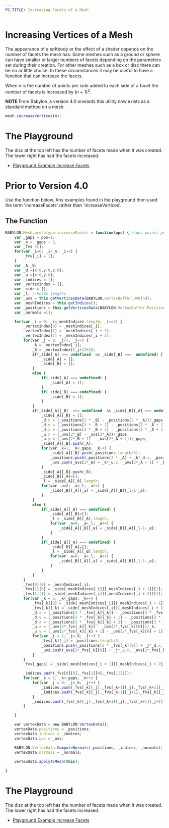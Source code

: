 ```yaml
---
PG_TITLE: Increasing Facets of a Mesh
---
```


# Increasing Vertices of a Mesh

The appearance of a softbody or the effect of a shader depends on the number of facets the mesh has. Some meshes 
such as a ground or sphere can have smaller or larger numbers of facets depending on the parameters set during their 
creation. For other meshes such as a box or disc there can be no or little choice. In these circumstances it may 
be useful to have a function that can increase the facets.

When n is the number of points per side added to each side of a facet the number of facets is increased by (n + 1)<sup>2</sup>.

**NOTE** From Babylon.js version 4.0 onwards this utility now exists as a standard method on a mesh.

```javascript
mesh.increaseVertices(n);
```

# The Playground

The disc at the top left has the number of facets made when it was created. The lower right has had the facets increased.

* [Playground Example Increase Facets](https://www.babylonjs-playground.com/#5ITGBA#1)

# Prior to Version 4.0

Use the function below. Any examples found in the playground then used the term 'increaseFacets' rather than 'increaseVertices'.

## The Function

```javascript
BABYLON.Mesh.prototype.increaseFacets = function(pps) { //pps points per side        
    var _gaps = pps+1;
    var _n = _gaps + 1;
    var _fvs =[];
    for(var _i=0; _i<_n; _i++) {
        _fvs[_i] = [];
    }    
    var _A,_B;
    var _d ={x:0,y:0,z:0};
    var _u ={x:0,y:0};
    var _indices = [];
    var _vertexIndex = [];
    var _side = [];
	var _l; //holds lengths
    var _uvs = this.getVerticesData(BABYLON.VertexBuffer.UVKind);
    var _meshIndices = this.getIndices();
    var _positions = this.getVerticesData(BABYLON.VertexBuffer.PositionKind);    
    var _normals =[];    

    for(var _i = 0; _i<_meshIndices.length; _i+=3) {
        _vertexIndex[0] = _meshIndices[_i];
        _vertexIndex[1] = _meshIndices[_i + 1];
        _vertexIndex[2] = _meshIndices[_i + 2];        
        for(var _j = 0; _j<3; _j++) {
            _A = _vertexIndex[_j];
            _B = _vertexIndex[(_j+1)%3];        
            if(_side[_A] === undefined  && _side[_B] ===  undefined) {            
                _side[_A] = [];
                _side[_B] = [];            
            }
            else {
                if(_side[_A] === undefined) {                    
                    _side[_A] = [];
                }
                if(_side[_B] === undefined) {                    
                    _side[_B] = [];                                
                }
            }
            if(_side[_A][_B]  === undefined  && _side[_B][_A] === undefined) {            
                _side[_A][_B] = [];
                _d.x = (_positions[3 * _B] - _positions[3 * _A])/_gaps;
                _d.y = (_positions[3 * _B + 1] - _positions[3 * _A + 1])/_gaps;
                _d.z = (_positions[3 * _B + 2] - _positions[3 * _A + 2])/_gaps;
                _u.x = (_uvs[2*_B] - _uvs[2*_A])/_gaps;
                _u.y = (_uvs[2*_B + 1] - _uvs[2*_A + 1])/_gaps;
                _side[_A][_B].push(_A);                
                for(var _k=1; _k<_gaps; _k++) {                
                    _side[_A][_B].push(_positions.length/3);                
                    _positions.push(_positions[3 * _A] + _k*_d.x, _positions[3 * _A + 1] + _k*_d.y, _positions[3 * _A + 2] + _k*_d.z);
                    _uvs.push(_uvs[2*_A] + _k*_u.x, _uvs[2*_A + 1] + _k*_u.y);
                }                
                _side[_A][_B].push(_B);
                _side[_B][_A]=[];
                _l = _side[_A][_B].length;
                for(var _a=0; _a<_l; _a++) {
                    _side[_B][_A][_a] = _side[_A][_B][_l-1-_a];
                }
            }
            else {
                if(_side[_A][_B] === undefined) {            
                    _side[_A][_B]=[];
                    _l = _side[_B][_A].length;
                    for(var _a=0; _a<_l; _a++) {
                        _side[_A][_B][_a] = _side[_B][_A][_l-1-_a];
                    }
                }
                if(_side[_B][_A] === undefined) {            
                    _side[_B][_A]=[];                
                    _l = _side[_A][_B].length;
                    for(var _a=0; _a<_l; _a++) {
                        _side[_B][_A][_a] = _side[_A][_B][_l-1-_a];
                    }
                }
            }                    
        }    
        _fvs[0][0] = _meshIndices[_i];
        _fvs[1][0] = _side[_meshIndices[_i]][_meshIndices[_i + 1]][1];
        _fvs[1][1] = _side[_meshIndices[_i]][_meshIndices[_i + 2]][1];        
        for(var _k = 2; _k<_gaps; _k++) {
            _fvs[_k][0] = _side[_meshIndices[_i]][_meshIndices[_i + 1]][_k];
            _fvs[_k][_k] = _side[_meshIndices[_i]][_meshIndices[_i + 2]][_k];        
            _d.x = (_positions[3 * _fvs[_k][_k]] - _positions[3 * _fvs[_k][0]])/_k;
            _d.y = (_positions[3 * _fvs[_k][_k] + 1] - _positions[3 * _fvs[_k][0] + 1])/_k;
            _d.z = (_positions[3 * _fvs[_k][_k] + 2] - _positions[3 * _fvs[_k][0] + 2])/_k;
            _u.x = (_uvs[2*_fvs[_k][_k]] - _uvs[2*_fvs[_k][0]])/_k;
            _u.y = (_uvs[2*_fvs[_k][_k] + 1] - _uvs[2*_fvs[_k][0] + 1])/_k;
            for(var _j = 1; _j<_k; _j++) {                
                _fvs[_k][_j] = _positions.length/3;                
                _positions.push(_positions[3 * _fvs[_k][0]] + _j*_d.x, _positions[3 * _fvs[_k][0] + 1] + _j*_d.y, _positions[3 * _fvs[_k][0] + 2] + _j*_d.z);
                _uvs.push(_uvs[2*_fvs[_k][0]] + _j*_u.x, _uvs[2*_fvs[_k][0] + 1] + _j*_u.y);
            }        
        }
        _fvs[_gaps] = _side[_meshIndices[_i + 1]][_meshIndices[_i + 2]];

        _indices.push(_fvs[0][0],_fvs[1][0],_fvs[1][1]);
        for(var _k = 1; _k<_gaps; _k++) {
            for(var _j = 0; _j<_k; _j++) {            
                _indices.push(_fvs[_k][_j],_fvs[_k+1][_j],_fvs[_k+1][_j+1]);
                _indices.push(_fvs[_k][_j],_fvs[_k+1][_j+1],_fvs[_k][_j+1]);
            }        
            _indices.push(_fvs[_k][_j],_fvs[_k+1][_j],_fvs[_k+1][_j+1]);
        }

    }                            

    var vertexData = new BABYLON.VertexData();
    vertexData.positions = _positions;
    vertexData.indices = _indices;
    vertexData.uvs = _uvs;

    BABYLON.VertexData.ComputeNormals(_positions, _indices, _normals);
    vertexData.normals = _normals;
	
    vertexData.applyToMesh(this);

}
```

# The Playground

The disc at the top left has the number of facets made when it was created. The lower right has had the facets increased.

* [Playground Example Increase Facets](https://www.babylonjs-playground.com/#2322Y7#14)


 

